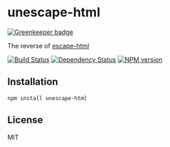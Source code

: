 # unescape-html

[![Greenkeeper badge](https://badges.greenkeeper.io/ForbesLindesay/unescape-html.svg)](https://greenkeeper.io/)

The reverse of [escape-html](https://github.com/component/escape-html)

[![Build Status](https://img.shields.io/travis/ForbesLindesay/unescape-html/master.svg)](https://travis-ci.org/ForbesLindesay/unescape-html)
[![Dependency Status](https://img.shields.io/david/ForbesLindesay/unescape-html.svg)](https://david-dm.org/ForbesLindesay/unescape-html)
[![NPM version](https://img.shields.io/npm/v/unescape-html.svg)](https://www.npmjs.com/package/unescape-html)

## Installation

    npm install unescape-html

## License

  MIT
